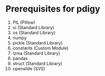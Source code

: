 # Prerequisites for pdigy

1. PIL (Pillow)
2. io (Standard Library)
3. os (Standard Library)
4. numpy
5. pickle (Standard Library)
6. constants (Custom Module)
7. lzma (Standard Library)
8. pandas
9. struct (Standard Library)
10. openslide (SVS)
